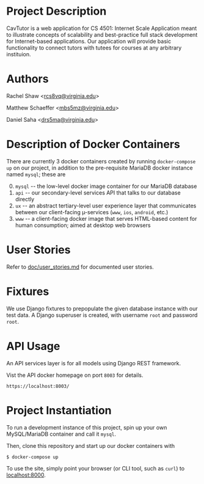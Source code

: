 Project Description
===
CavTutor is a web application for CS 4501: Internet Scale Application meant to illustrate concepts of scalability and best-practice full stack development for Internet-based applications. Our application will provide basic functionality to connect tutors with tutees for courses at any arbitrary instituion.

Authors
===
Rachel Shaw \<rcs8vq@virginia.edu\>

Matthew Schaeffer \<mbs5mz@virginia.edu\>

Daniel Saha \<drs5ma@virginia.edu\>

Description of Docker Containers
===
There are currently 3 docker containers created by running `docker-compose up` on our project, in addition to the pre-requisite MariaDB docker instance named `mysql`; these are

0. `mysql` -- the low-level docker image container for our MariaDB database
1. `api` -- our secondary-level services API that talks to our database directly
2. `ux` -- an abstract tertiary-level user experience layer that communicates
   between our client-facing µ-services (`www`, `ios`, `android`, etc.)
3. `www` -- a client-facing docker image that serves HTML-based content for
   human consumption; aimed at desktop web browsers

User Stories
====
Refer to [doc/user_stories.md](doc/user_stories.md) for documented user stories.

Fixtures
===
We use Django fixtures to prepopulate the given database instance with our test data. A Django superuser is created, with username `root` and password `root`.

API Usage
===
An API services layer is for all models using Django REST framework.

Vist the API docker homepage on port `8003` for details.

    https://localhost:8003/

Project Instantiation
===
To run a development instance of this project, spin up your own MySQL/MariaDB container
and call it `mysql`.

Then, clone this repository and start up our docker containers with

    $ docker-compose up

To use the site, simply point your browser (or CLI tool, such as `curl`) to [localhost:8000](http://localhost:8000/).

